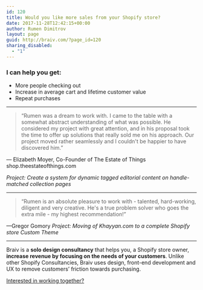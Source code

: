 ```yaml
---
id: 120
title: Would you like more sales from your Shopify store?
date: 2017-11-28T12:42:15+00:00
author: Rumen Dimitrov
layout: page
guid: http://braiv.com/?page_id=120
sharing_disabled:
  - "1"
---
```

<h3>I can help you get:</h3>
<ul>
	<li>More people checking out</li>
	<li>Increase in average cart and lifetime customer value</li>
	<li>Repeat purchases</li>
</ul>

<hr/>

<blockquote>“Rumen was a dream to work with. I came to the table with a somewhat abstract understanding of what was possible. He considered my project with great attention, and in his proposal took the time to offer up solutions that really sold me on his approach. Our project moved rather seamlessly and I couldn't be happier to have discovered him.”</blockquote>
— Elizabeth Moyer, 
Co-Founder of The Estate of Things
shop.theestateofthings.com

<em>Project: Create a system for dynamic tagged editorial content on handle-matched collection pages</em>

<hr/>

<blockquote>“Rumen is an absolute pleasure to work with - talented, hard-working, diligent and very creative. He's a true problem solver who goes the extra mile - my highest recommendation!”</blockquote>
—Gregor Gomory 
<em>Project: Moving of Khayyan.com to a complete Shopify store Custom Theme</em>

<hr/>

Braiv is a <b>solo design consultancy</b> that helps you, a Shopify store owner, <b>increase revenue by focusing on the needs of your customers</b>. Unlike other Shopify Consultancies, Braiv uses design, front-end development and UX to remove customers’ friction towards purchasing.

<a href="http://braiv.com/contact/">Interested in working together? </a>